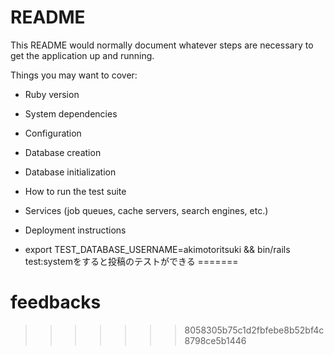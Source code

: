 # README

This README would normally document whatever steps are necessary to get the
application up and running.

Things you may want to cover:

* Ruby version

* System dependencies

* Configuration

* Database creation

* Database initialization

* How to run the test suite

* Services (job queues, cache servers, search engines, etc.)

* Deployment instructions

* export TEST_DATABASE_USERNAME=akimotoritsuki && bin/rails test:systemをすると投稿のテストができる
=======
# feedbacks
>>>>>>> 8058305b75c1d2fbfebe8b52bf4c8798ce5b1446
